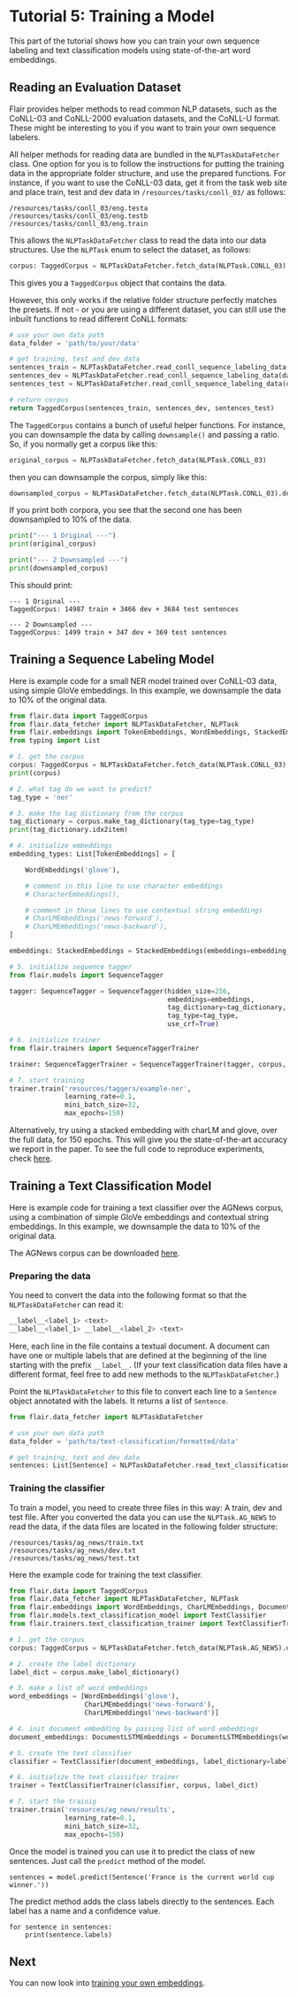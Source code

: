 # Tutorial 5: Training a Model

This part of the tutorial shows how you can train your own sequence labeling and text
classification models using state-of-the-art word embeddings.

## Reading an Evaluation Dataset

Flair provides helper methods to read common NLP datasets, such as the CoNLL-03 and CoNLL-2000 evaluation datasets,
and the CoNLL-U format. These might be interesting to you if you want to train your own sequence labelers.

All helper methods for reading data are bundled in the `NLPTaskDataFetcher` class. One option for you is to follow
the instructions for putting the training data in the appropriate folder structure, and use the prepared functions.
For instance, if you want to use the CoNLL-03 data, get it from the task web site and place train, test and dev data
in `/resources/tasks/conll_03/` as follows:

```
/resources/tasks/conll_03/eng.testa
/resources/tasks/conll_03/eng.testb
/resources/tasks/conll_03/eng.train
```

This allows the `NLPTaskDataFetcher` class to read the data into our data structures. Use the `NLPTask` enum to select
the dataset, as follows:

```python
corpus: TaggedCorpus = NLPTaskDataFetcher.fetch_data(NLPTask.CONLL_03)
```

This gives you a `TaggedCorpus` object that contains the data.

However, this only works if the relative folder structure perfectly matches the presets. If not - or you are using
a different dataset, you can still use the inbuilt functions to read different CoNLL formats:

```python
# use your own data path
data_folder = 'path/to/your/data'

# get training, test and dev data
sentences_train = NLPTaskDataFetcher.read_conll_sequence_labeling_data(data_folder + '/eng.train')
sentences_dev = NLPTaskDataFetcher.read_conll_sequence_labeling_data(data_folder + '/eng.testa')
sentences_test = NLPTaskDataFetcher.read_conll_sequence_labeling_data(data_folder + '/eng.testb')

# return corpus
return TaggedCorpus(sentences_train, sentences_dev, sentences_test)
```

The `TaggedCorpus` contains a bunch of useful helper functions. For instance, you can downsample the data by calling
`downsample()` and passing a ratio. So, if you normally get a corpus like this:

```python
original_corpus = NLPTaskDataFetcher.fetch_data(NLPTask.CONLL_03)
```

then you can downsample the corpus, simply like this:

```python
downsampled_corpus = NLPTaskDataFetcher.fetch_data(NLPTask.CONLL_03).downsample(0.1)
```

If you print both corpora, you see that the second one has been downsampled to 10% of the data.

```python
print("--- 1 Original ---")
print(original_corpus)

print("--- 2 Downsampled ---")
print(downsampled_corpus)
```

This should print:

```console
--- 1 Original ---
TaggedCorpus: 14987 train + 3466 dev + 3684 test sentences

--- 2 Downsampled ---
TaggedCorpus: 1499 train + 347 dev + 369 test sentences
```

## Training a Sequence Labeling Model

Here is example code for a small NER model trained over CoNLL-03 data, using simple GloVe embeddings.
In this example, we downsample the data to 10% of the original data.

```python
from flair.data import TaggedCorpus
from flair.data_fetcher import NLPTaskDataFetcher, NLPTask
from flair.embeddings import TokenEmbeddings, WordEmbeddings, StackedEmbeddings
from typing import List

# 1. get the corpus
corpus: TaggedCorpus = NLPTaskDataFetcher.fetch_data(NLPTask.CONLL_03).downsample(0.1)
print(corpus)

# 2. what tag do we want to predict?
tag_type = 'ner'

# 3. make the tag dictionary from the corpus
tag_dictionary = corpus.make_tag_dictionary(tag_type=tag_type)
print(tag_dictionary.idx2item)

# 4. initialize embeddings
embedding_types: List[TokenEmbeddings] = [

    WordEmbeddings('glove'),

    # comment in this line to use character embeddings
    # CharacterEmbeddings(),

    # comment in these lines to use contextual string embeddings
    # CharLMEmbeddings('news-forward'),
    # CharLMEmbeddings('news-backward'),
]

embeddings: StackedEmbeddings = StackedEmbeddings(embeddings=embedding_types)

# 5. initialize sequence tagger
from flair.models import SequenceTagger

tagger: SequenceTagger = SequenceTagger(hidden_size=256,
                                        embeddings=embeddings,
                                        tag_dictionary=tag_dictionary,
                                        tag_type=tag_type,
                                        use_crf=True)

# 6. initialize trainer
from flair.trainers import SequenceTaggerTrainer

trainer: SequenceTaggerTrainer = SequenceTaggerTrainer(tagger, corpus, test_mode=True)

# 7. start training
trainer.train('resources/taggers/example-ner',
              learning_rate=0.1,
              mini_batch_size=32,
              max_epochs=150)
```

Alternatively, try using a stacked embedding with charLM and glove, over the full data, for 150 epochs.
This will give you the state-of-the-art accuracy we report in the paper. To see the full code to reproduce experiments,
check [here](/resources/docs/EXPERIMENTS.md).

## Training a Text Classification Model

Here is example code for training a text classifier over the AGNews corpus, using  a combination of simple GloVe
embeddings and contextual string embeddings. In this example, we downsample the data to 10% of the original data.

The AGNews corpus can be downloaded [here](https://www.di.unipi.it/~gulli/AG_corpus_of_news_articles.html).

### Preparing the data

You need to convert the data into the following format so that the `NLPTaskDataFetcher` can read it:

```bash
__label__<label_1> <text>
__label__<label_1> __label__<label_2> <text>
```

Here, each line in the file contains a textual document. A document can have one or multiple labels that are defined at the beginning of the line starting with the prefix
`__label__`. (If your text classification data files have a different format, feel free to add new methods to the `NLPTaskDataFetcher`.)

Point the `NLPTaskDataFetcher` to this file to convert each line to a `Sentence` object annotated with the labels. It returns a list of `Sentence`.

```python
from flair.data_fetcher import NLPTaskDataFetcher

# use your own data path
data_folder = 'path/to/text-classification/formatted/data'

# get training, test and dev data
sentences: List[Sentence] = NLPTaskDataFetcher.read_text_classification_file(data_folder)
```


### Training the classifier

To train a model, you need to create three files in this way: A train, dev and test file. After you converted the data you can use the
`NLPTask.AG_NEWS` to read the data, if the data files are located in the following folder structure:
```
/resources/tasks/ag_news/train.txt
/resources/tasks/ag_news/dev.txt
/resources/tasks/ag_news/test.txt
```

Here the example code for training the text classifier.
```python
from flair.data import TaggedCorpus
from flair.data_fetcher import NLPTaskDataFetcher, NLPTask
from flair.embeddings import WordEmbeddings, CharLMEmbeddings, DocumentLSTMEmbeddings
from flair.models.text_classification_model import TextClassifier
from flair.trainers.text_classification_trainer import TextClassifierTrainer

# 1. get the corpus
corpus: TaggedCorpus = NLPTaskDataFetcher.fetch_data(NLPTask.AG_NEWS).downsample(0.1)

# 2. create the label dictionary
label_dict = corpus.make_label_dictionary()

# 3. make a list of word embeddings
word_embeddings = [WordEmbeddings('glove'),
                   CharLMEmbeddings('news-forward'),
                   CharLMEmbeddings('news-backward')]

# 4. init document embedding by passing list of word embeddings
document_embeddings: DocumentLSTMEmbeddings = DocumentLSTMEmbeddings(word_embeddings, hidden_states=512)

# 5. create the text classifier
classifier = TextClassifier(document_embeddings, label_dictionary=label_dict, multi_label=False)

# 6. initialize the text classifier trainer
trainer = TextClassifierTrainer(classifier, corpus, label_dict)

# 7. start the trainig
trainer.train('resources/ag_news/results',
              learning_rate=0.1,
              mini_batch_size=32,
              max_epochs=150)
```

Once the model is trained you can use it to predict the class of new sentences. Just call the `predict` method of the
model.

```
sentences = model.predict(Sentence('France is the current world cup winner.'))

```
The predict method adds the class labels directly to the sentences. Each label has a name and a confidence value.
```
for sentence in sentences:
    print(sentence.labels)
```

## Next

You can now look into [training your own embeddings](/resources/docs/TUTORIAL_TRAINING_LM_EMBEDDINGS.md).
